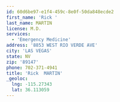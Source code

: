```yaml
---
id: 60d6be97-e1f4-459c-8e0f-50da848ecde2
first_name: 'Rick '
last_name: MARTIN
license: M.D.
services:
  - 'Emergency Medicine'
address: '8853 WEST RIO VERDE AVE'
city: 'LAS VEGAS'
state: NV
zip: '89147'
phone: 702-371-4941
title: 'Rick  MARTIN'
_geoloc:
  lng: -115.27343
  lat: 36.113059
---
```

